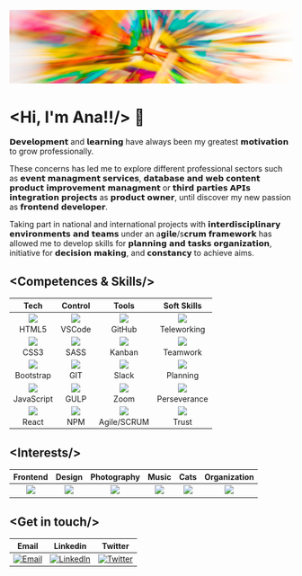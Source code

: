 ![Ana Guerra Abaroa Profile](profile_banner.jpg)


# <Hi, I'm Ana!!/> :wave:

𝗗𝗲𝘃𝗲𝗹𝗼𝗽𝗺𝗲𝗻𝘁 and 𝗹𝗲𝗮𝗿𝗻𝗶𝗻𝗴 have always been my greatest 𝗺𝗼𝘁𝗶𝘃𝗮𝘁𝗶𝗼𝗻 to grow professionally. 

These concerns has led me to explore different professional sectors such as 𝗲𝘃𝗲𝗻𝘁 𝗺𝗮𝗻𝗮𝗴𝗺𝗲𝗻𝘁 𝘀𝗲𝗿𝘃𝗶𝗰𝗲𝘀, 𝗱𝗮𝘁𝗮𝗯𝗮𝘀𝗲 𝗮𝗻𝗱 𝘄𝗲𝗯 𝗰𝗼𝗻𝘁𝗲𝗻𝘁 𝗽𝗿𝗼𝗱𝘂𝗰𝘁 𝗶𝗺𝗽𝗿𝗼𝘃𝗲𝗺𝗲𝗻𝘁 𝗺𝗮𝗻𝗮𝗴𝗺𝗲𝗻𝘁 or 𝘁𝗵𝗶𝗿𝗱 𝗽𝗮𝗿𝘁𝗶𝗲𝘀 𝗔𝗣𝗜𝘀 𝗶𝗻𝘁𝗲𝗴𝗿𝗮𝘁𝗶𝗼𝗻 𝗽𝗿𝗼𝗷𝗲𝗰𝘁𝘀 as 𝗽𝗿𝗼𝗱𝘂𝗰𝘁 𝗼𝘄𝗻𝗲𝗿, until discover my new passion as 𝗳𝗿𝗼𝗻𝘁𝗲𝗻𝗱 𝗱𝗲𝘃𝗲𝗹𝗼𝗽𝗲𝗿.

Taking part in national and international projects with 𝗶𝗻𝘁𝗲𝗿𝗱𝗶𝘀𝗰𝗶𝗽𝗹𝗶𝗻𝗮𝗿𝘆 𝗲𝗻𝘃𝗶𝗿𝗼𝗻𝗺𝗲𝗻𝘁𝘀 𝗮𝗻𝗱 𝘁𝗲𝗮𝗺𝘀 under an a𝗴𝗶𝗹𝗲/s𝗰𝗿𝘂𝗺 𝗳𝗿𝗮𝗺𝗲𝘄𝗼𝗿𝗸 has allowed me to develop skills for 𝗽𝗹𝗮𝗻𝗻𝗶𝗻𝗴 𝗮𝗻𝗱 𝘁𝗮𝘀𝗸𝘀 𝗼𝗿𝗴𝗮𝗻𝗶𝘇𝗮𝘁𝗶𝗼𝗻, initiative for 𝗱𝗲𝗰𝗶𝘀𝗶𝗼𝗻 𝗺𝗮𝗸𝗶𝗻𝗴, and 𝗰𝗼𝗻𝘀𝘁𝗮𝗻𝗰𝘆 to achieve aims.

## <**Competences & Skills**/>

| Tech | Control | Tools | Soft Skills |
| :---: | :---: | :---: | :---: |
| <img src = "https://icon-icons.com/icons2/1298/PNG/32/2333390-html-html5-internet-website_85590.png"><br>HTML5 |  <img src="https://icon-icons.com/icons2/2148/PNG/32/vscode_icon_131899.png"><br> VSCode | <img src="https://icon-icons.com/icons2/509/PNG/32/Github_icon-icons.com_49946.png"><br>GitHub | <img src="https://icon-icons.com/icons2/37/PNG/32/headphones_3762.png"><br>Teleworking |
| <img src = "https://icon-icons.com/icons2/512/PNG/32/css3-02_icon-icons.com_50917.png"><br>CSS3 | <img src="https://icon-icons.com/icons2/2389/PNG/32/sass_alt_logo_icon_144910.png"><br>SASS | <img src = "https://icon-icons.com/icons2/2644/PNG/32/kanban_fill_icon_159491.png"><br>Kanban | <img src="https://icon-icons.com/icons2/2387/PNG/32/meetings_meeting_table_people_work_icon_144587.png"><br>Teamwork | 
| <img src = "https://icon-icons.com/icons2/2389/PNG/32/bootstrap_logo_icon_145442.png"><br>Bootstrap | <img src="https://icon-icons.com/icons2/512/PNG/32/vc-git_icon-icons.com_50729.png"><br>GIT | <img src = "https://icon-icons.com/icons2/2367/PNG/32/slack_logo_icon_143511.png"><br>Slack | <img src="https://icon-icons.com/icons2/37/PNG/32/configuration_3620.png"><br>Planning
| <img src="https://icon-icons.com/icons2/2248/PNG/32/language_javascript_icon_135455.png"><br>JavaScript | <img src="https://icon-icons.com/icons2/2389/PNG/32/gulp_logo_icon_145213.png"><br>GULP | <img src="https://icon-icons.com/icons2/2389/PNG/32/zoom_logo_icon_144706.png"><br>Zoom | <img src="https://icon-icons.com/icons2/2249/PNG/32/briefcase_clock_outline_icon_139866.png"><br>Perseverance  |
| <img src="https://icon-icons.com/icons2/2622/PNG/32/brand_react_icon_158742.png"><br>React |  <img src = "https://icon-icons.com/icons2/2148/PNG/32/npm_old_icon_132179.png"><br>NPM | <img src = "https://icon-icons.com/icons2/2622/PNG/32/brand_scrum_icon_158716.png"><br>Agile/SCRUM | <img src = "https://icon-icons.com/icons2/656/PNG/32/share_analytics_file_data_online_web_icon-icons.com_59981.png"><br>Trust | 

## <**Interests**/>

|Frontend | Design | Photography | Music | Cats | Organization |
| :---: | :---: | :---: | :---: | :---: | :---: |
|  <img src = "https://icon-icons.com/icons2/936/PNG/32/open-laptop-computer_icon-icons.com_73474.png"> |  <img src = "https://icon-icons.com/icons2/2334/PNG/32/mouse_pencil_graphic_design_draw_icon_142330.png"> |  <img src = "https://icon-icons.com/icons2/37/PNG/32/slr_camera_application_slr_3037.png"> |  <img src = "https://icon-icons.com/icons2/37/PNG/32/note_audio_music_3097.png"> |  <img src = "https://icon-icons.com/icons2/67/PNG/32/cat_13469.png"> | <img src = "https://icon-icons.com/icons2/37/PNG/32/purchaseorderapplication_compra_orde_4474.png"> |

## <**Get in touch**/>

|Email | Linkedin | Twitter |
| :---: | :---: | :---: | 
| <a href="mailto:ana.guerra.abaroa@gmail.com" target="_blank"><img alt="Email" src="https://icon-icons.com/icons2/933/PNG/32/gmail-logo_icon-icons.com_72739.png"></a> | <a href="https://www.linkedin.com/in/anaguerraabaroa/" target="_blank"><img alt="LinkedIn" src="https://icon-icons.com/icons2/1/PNG/32/sociallinkedin_member_70.png"></a> | <a href="https://twitter.com/anaguerraabaroa/" target="_blank"><img alt="Twitter" src="https://icon-icons.com/icons2/933/PNG/32/twitter-logo-on-black-background_icon-icons.com_72503.png"></a> |
